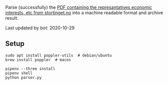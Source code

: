 Parse (successfully) the [PDF containing the represantatives economic interests, etc from stortinget.no](https://www.stortinget.no/no/Stortinget-og-demokratiet/Representantene/Okonomiske-interesser/) into a machine readable format and archive result.

Last updated by bot: 2020-10-29

## Setup
    sudo apt install poppler-utils  # debian/ubuntu
    brew install poppler  # macos

    pipenv --three install
    pipenv shell
    python parser.py
